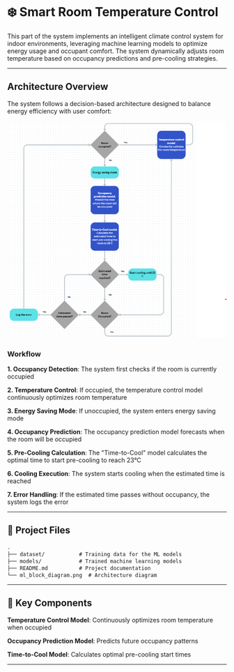 # ❄️ Smart Room Temperature Control

This part of the system implements an intelligent climate control system for indoor environments, leveraging machine learning models to optimize energy usage and occupant comfort. The system dynamically adjusts room temperature based on occupancy predictions and pre-cooling strategies.

---

## Architecture Overview
The system follows a decision-based architecture designed to balance energy efficiency with user comfort:

![ML Block Diagram](ml_block_diagram.png)

### Workflow

**1. Occupancy Detection**: The system first checks if the room is currently occupied

**2. Temperature Control**: If occupied, the temperature control model continuously optimizes room temperature

**3. Energy Saving Mode**: If unoccupied, the system enters energy saving mode

**4. Occupancy Prediction**: The occupancy prediction model forecasts when the room will be occupied

**5. Pre-Cooling Calculation**: The "Time-to-Cool" model calculates the optimal time to start pre-cooling to reach 23°C

**6. Cooling Execution**: The system starts cooling when the estimated time is reached

**7. Error Handling**: If the estimated time passes without occupancy, the system logs the error

---

## 📂 Project Files

```
.
├── dataset/           # Training data for the ML models
├── models/            # Trained machine learning models
├── README.md          # Project documentation
└── ml_block_diagram.png  # Architecture diagram
```

---

## 🚀 Key Components

**Temperature Control Model**: Continuously optimizes room temperature when occupied

**Occupancy Prediction Model**: Predicts future occupancy patterns

**Time-to-Cool Model**: Calculates optimal pre-cooling start times

---




